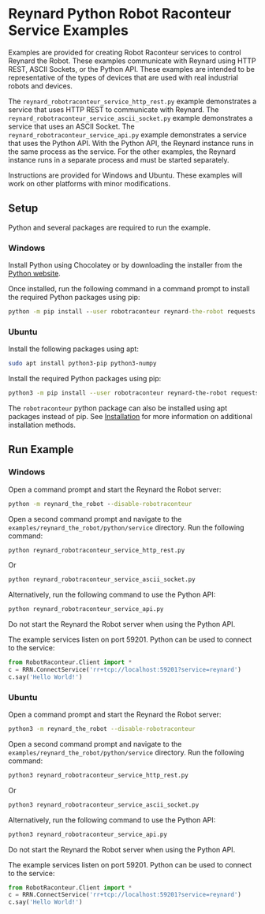 # Reynard Python Robot Raconteur Service Examples

Examples are provided for creating Robot Raconteur services to control Reynard the Robot. These examples
communicate with Reynard using HTTP REST, ASCII Sockets, or the Python API. These examples are intended to be
representative of the types of devices that are used with real industrial robots and devices.

The `reynard_robotraconteur_service_http_rest.py` example demonstrates a service that uses HTTP REST to communicate
with Reynard. The `reynard_robotraconteur_service_ascii_socket.py` example demonstrates a service that uses an ASCII
Socket. The `reynard_robotraconteur_service_api.py` example demonstrates a service that uses the Python API. With the
Python API, the Reynard instance runs in the same process as the service. For the other examples, the Reynard instance
runs in a separate process and must be started separately.

Instructions are provided for Windows and Ubuntu. These examples will work on other platforms with minor modifications.

## Setup

Python and several packages are required to run the example.

### Windows

Install Python using Chocolatey or by downloading the installer from the [Python website](https://www.python.org/downloads/).

Once installed, run the following command in a command prompt to install the required Python packages using pip:

```cmd
python -m pip install --user robotraconteur reynard-the-robot requests drekar-launch-process
```

### Ubuntu

Install the following packages using apt:

```bash
sudo apt install python3-pip python3-numpy
```

Install the required Python packages using pip:

```bash
python3 -m pip install --user robotraconteur reynard-the-robot requests drekar-launch-process
```

The `robotraconteur` python package can also be installed using apt packages instead of pip. See
[Installation](https://github.com/robotraconteur/robotraconteur/blob/master/docs/common/installation.md) for more
information on additional installation methods.

## Run Example

### Windows

Open a command prompt and start the Reynard the Robot server:

```cmd
python -m reynard_the_robot --disable-robotraconteur
```

Open a second command prompt and navigate to the `examples/reynard_the_robot/python/service` directory.
Run the following command:

```cmd
python reynard_robotraconteur_service_http_rest.py
```

Or

```cmd
python reynard_robotraconteur_service_ascii_socket.py
```

Alternatively, run the following command to use the Python API:

```cmd
python reynard_robotraconteur_service_api.py
```

Do not start the Reynard the Robot server when using the Python API.

The example services listen on port 59201. Python can be used to connect to the service:

```python
from RobotRaconteur.Client import *
c = RRN.ConnectService('rr+tcp://localhost:59201?service=reynard')
c.say('Hello World!')
```

### Ubuntu

Open a command prompt and start the Reynard the Robot server:

```bash
python3 -m reynard_the_robot --disable-robotraconteur
```

Open a second command prompt and navigate to the `examples/reynard_the_robot/python/service` directory.
Run the following command:

```bash
python3 reynard_robotraconteur_service_http_rest.py
```

Or

```bash
python3 reynard_robotraconteur_service_ascii_socket.py
```

Alternatively, run the following command to use the Python API:

```bash
python3 reynard_robotraconteur_service_api.py
```

Do not start the Reynard the Robot server when using the Python API.

The example services listen on port 59201. Python can be used to connect to the service:

```python
from RobotRaconteur.Client import *
c = RRN.ConnectService('rr+tcp://localhost:59201?service=reynard')
c.say('Hello World!')
```
